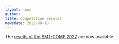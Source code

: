 ```yaml
---
layout: news
author:
title: Competition results
newsdate: 2022-08-10
---
```


The [results of the SMT-COMP 2022](/2022/results.html) are now available.
